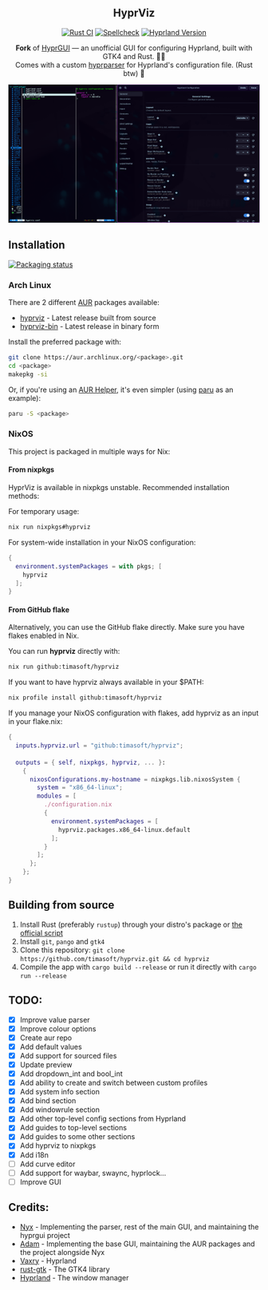 <div align='center'>


<h2>HyprViz</h2>

[![Rust CI](https://img.shields.io/github/actions/workflow/status/timasoft/hyprviz/rust.yml?branch=main&label=Rust%20CI)](https://github.com/timasoft/hyprviz/actions)
[![Spellcheck](https://img.shields.io/github/actions/workflow/status/timasoft/hyprviz/typos.yml?branch=main&label=Spellcheck)](https://github.com/timasoft/hyprviz/actions)
[![Hyprland Version](https://img.shields.io/badge/Hyprland-v0.51.1-blue?logo=hyprland)](https://github.com/hyprwm/Hyprland)

**Fork** of [HyprGUI](https://github.com/MarkusVolk/hyprgui) — an unofficial GUI for configuring Hyprland, built with GTK4 and Rust. 🚀🦀<br>
Comes with a custom [hyprparser](https://crates.io/crates/hyprparser) for Hyprland's configuration file. (Rust btw) 🦀

![Preview](.github/preview.png)

</div>

## Installation

[![Packaging status](https://repology.org/badge/vertical-allrepos/hyprviz.svg)](https://repology.org/project/hyprviz)

### Arch Linux
There are 2 different [AUR](https://aur.archlinux.org) packages available:

- [hyprviz](https://aur.archlinux.org/packages/hyprviz) - Latest release built from source
- [hyprviz-bin](https://aur.archlinux.org/packages/hyprviz-bin) - Latest release in binary form

Install the preferred package with:
```bash
git clone https://aur.archlinux.org/<package>.git
cd <package>
makepkg -si
```

Or, if you're using an [AUR Helper](https://wiki.archlinux.org/title/AUR_helpers), it's even simpler (using [paru](https://github.com/Morganamilo/paru) as an example):
```bash
paru -S <package>
```

### NixOS
This project is packaged in multiple ways for Nix:

#### From nixpkgs
HyprViz is available in nixpkgs unstable. Recommended installation methods:

For temporary usage:
```bash
nix run nixpkgs#hyprviz
```

For system-wide installation in your NixOS configuration:
```nix
{
  environment.systemPackages = with pkgs; [
    hyprviz
  ];
}
```

#### From GitHub flake
Alternatively, you can use the GitHub flake directly.
Make sure you have flakes enabled in Nix.

You can run **hyprviz** directly with:
```bash
nix run github:timasoft/hyprviz
```

If you want to have hyprviz always available in your $PATH:
```bash
nix profile install github:timasoft/hyprviz
```

If you manage your NixOS configuration with flakes, add hyprviz as an input in your flake.nix:
```nix
{
  inputs.hyprviz.url = "github:timasoft/hyprviz";

  outputs = { self, nixpkgs, hyprviz, ... }:
    {
      nixosConfigurations.my-hostname = nixpkgs.lib.nixosSystem {
        system = "x86_64-linux";
        modules = [
          ./configuration.nix
          {
            environment.systemPackages = [
              hyprviz.packages.x86_64-linux.default
            ];
          }
        ];
      };
    };
}
```

## Building from source
1. Install Rust (preferably `rustup`) through your distro's package or [the official script](https://www.rust-lang.org/tools/install)
2. Install `git`, `pango` and `gtk4`
3. Clone this repository:
`git clone https://github.com/timasoft/hyprviz.git && cd hyprviz`
4. Compile the app with `cargo build --release` or run it directly with `cargo run --release`

## TODO:
- [x] Improve value parser
- [x] Improve colour options
- [x] Create aur repo
- [x] Add default values
- [x] Add support for sourced files
- [x] Update preview
- [x] Add dropdown_int and bool_int
- [x] Add ability to create and switch between custom profiles
- [x] Add system info section
- [x] Add bind section
- [x] Add windowrule section
- [x] Add other top-level config sections from Hyprland
- [x] Add guides to top-level sections
- [x] Add guides to some other sections
- [x] Add hyprviz to nixpkgs
- [x] Add i18n
- [ ] Add curve editor
- [ ] Add support for waybar, swaync, hyprlock...
- [ ] Improve GUI

## Credits:
- [Nyx](https://github.com/nnyyxxxx) - Implementing the parser, rest of the main GUI, and maintaining the hyprgui project
- [Adam](https://github.com/adamperkowski) - Implementing the base GUI, maintaining the AUR packages and the project alongside Nyx
- [Vaxry](https://github.com/vaxerski) - Hyprland
- [rust-gtk](https://github.com/gtk-rs/gtk4-rs) - The GTK4 library
- [Hyprland](https://github.com/hyprwm/Hyprland) - The window manager
